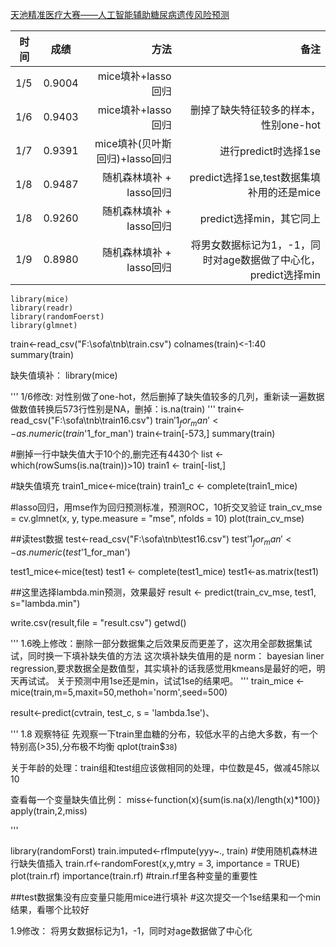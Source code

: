 [天池精准医疗大赛——人工智能辅助糖尿病遗传风险预测](https://tianchi.aliyun.com/competition/introduction.htm?spm=5176.100068.5678.1.53bde188MOYKlg&raceId=231638)

| 时间       | 成绩           | 方法  | 备注 |
| ------------- |:-------------:| -----:|-----:|
| 1/5     | 0.9004 | mice填补+lasso回归 | |
| 1/6     | 0.9403  |   mice填补+lasso回归 | 删掉了缺失特征较多的样本，性别one-hot |
| 1/7 |     0.9391  |  mice填补(贝叶斯回归)+lasso回归 | 进行predict时选择1se |
| 1/8 | 0.9487 | 随机森林填补 + lasso回归 | predict选择1se,test数据集填补用的还是mice |
| 1/8 | 0.9260 | 随机森林填补 + lasso回归 | predict选择min，其它同上 |
| 1/9 | 0.8980 | 随机森林填补 + lasso回归 | 将男女数据标记为1，-1，同时对age数据做了中心化，predict选择min |

    library(mice)
    library(readr)
    library(randomFoerst)
    library(glmnet)


train<-read_csv("F:\\sofa\\tnb\\train.csv")
colnames(train)<-1:40
summary(train)

缺失值填补：
library(mice)

'''
1/6修改:
对性别做了one-hot，然后删掉了缺失值较多的几列，重新读一遍数据
做数值转换后573行性别是NA，删掉：is.na(train)
'''
train<-read_csv("F:\\sofa\\tnb\\train16.csv")
train$'1_for_man'<-as.numeric(train$'1_for_man')
train<-train[-573,]
summary(train)

#删掉一行中缺失值大于10个的,删完还有4430个
list <- which(rowSums(is.na(train))>10)
train1 <- train[-list,]

#缺失值填充
train1_mice<-mice(train)
train1_c <- complete(train1_mice)

#lasso回归，用mse作为回归预测标准，预测ROC，10折交叉验证
train_cv_mse = cv.glmnet(x, y,  type.measure = "mse", nfolds = 10)
plot(train_cv_mse)



##读test数据
test<-read_csv("F:\\sofa\\tnb\\test16.csv")
test$'1_for_man'<-as.numeric(test$'1_for_man')

test1_mice<-mice(test)
test1 <- complete(test1_mice)
test1<-as.matrix(test1)

##这里选择lambda.min预测，效果最好
result <- predict(train_cv_mse, test1, s="lambda.min")

write.csv(result,file = "result.csv")
getwd()

'''
1.6晚上修改：删除一部分数据集之后效果反而更差了，这次用全部数据集试试，同时换一下填补缺失值的方法
这次填补缺失值用的是 norm： bayesian liner regression,要求数据全是数值型，其实填补的话我感觉用kmeans是最好的吧，明天再试试。
关于预测中用1se还是min，试试1se的结果吧。
'''
train_mice <- mice(train,m=5,maxit=50,methoh='norm',seed=500)

result<-predict(cvtrain, test_c, s = 'lambda.1se')、

'''
1.8 观察特征
先观察一下train里血糖的分布，较低水平的占绝大多数，有一个特别高(>35),分布极不均衡
qplot(train$`38`)

关于年龄的处理：train组和test组应该做相同的处理，中位数是45，做减45除以10

查看每一个变量缺失值比例：
miss<-function(x){sum(is.na(x)/length(x)*100)}
apply(train,2,miss)


'''

library(randomForst)
train.imputed<-rfImpute(yyy~., train) #使用随机森林进行缺失值插入
train.rf<-randomForest(x,y,mtry = 3, importance = TRUE)
plot(train.rf)
importance(train.rf)  #train.rf里各种变量的重要性

##test数据集没有应变量只能用mice进行填补
#这次提交一个1se结果和一个min结果，看哪个比较好


1.9修改：
将男女数据标记为1，-1，同时对age数据做了中心化